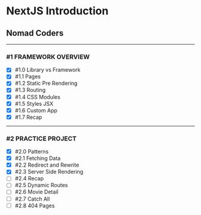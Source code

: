 # NextJS Introduction

## Nomad Coders

---

### #1 FRAMEWORK OVERVIEW

- [x] #1.0 Library vs Framework
- [x] #1.1 Pages
- [x] #1.2 Static Pre Rendering
- [x] #1.3 Routing
- [x] #1.4 CSS Modules
- [x] #1.5 Styles JSX
- [x] #1.6 Custom App
- [x] #1.7 Recap

---

### #2 PRACTICE PROJECT

- [x] #2.0 Patterns
- [x] #2.1 Fetching Data
- [x] #2.2 Redirect and Rewrite
- [x] #2.3 Server Side Rendering
- [ ] #2.4 Recap
- [ ] #2.5 Dynamic Routes
- [ ] #2.6 Movie Detail
- [ ] #2.7 Catch All
- [ ] #2.8 404 Pages
